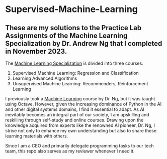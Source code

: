 # Supervised-Machine-Learning

## These are my solutions to the Practice Lab Assignments of the Machine Learning Specialization by Dr. Andrew Ng that I completed in November 2023.

The [Machine Learning Specialization](https://www.coursera.org/account/accomplishments/specialization/certificate/DXLGWH7YFGKH) is divided into three courses:

1. Supervised Machine Learning: Regression and Classification
2. Learning Advanced Algorithms
3. Unsupervised Machine Learning: Recommenders, Reinforcement Learning
   
I previously took a [Machine Learning](https://www.coursera.org/account/accomplishments/certificate/Q59MRA2HM5PL) course by Dr. Ng, but it was taught using Octave. However, given the increasing dominance of Python in the AI and other digital systems domains, I find it essential to adapt. As AI inevitably becomes an integral part of our society, I am upskilling and reskilling through self-study and online courses. Drawing upon the knowledge acquired from experts like the renowned AI pioneer, Dr. Ng, I strive not only to enhance my own understanding but also to share these learning materials with others.

Since I am a CEO and primarily delegate programming tasks to our tech team, this repo also serves as my reviewer whenever I need it.

